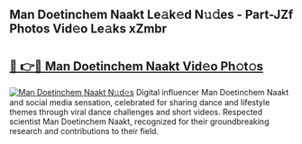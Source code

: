 ## Man Doetinchem Naakt Le𝚊k𝚎d N𝚞𝚍es - Part-JZf Photos Vid𝚎o Le𝚊ks xZmbr

# <h2><a href="http://fb2d96.evod.top/?m=Man+Doetinchem+Naakt">🔗 👉🔴 Man Doetinchem Naakt Vid𝚎o Ph𝚘t𝚘s</a></h2>

[![Man Doetinchem Naakt N𝚞d𝚎s](https://i.imgur.com/8V9OHl7.gif)](http://fb2d96.evod.top/?m=Man+Doetinchem+Naakt)
Digital influencer Man Doetinchem Naakt and social media sensation, celebrated for sharing dance and lifestyle themes through viral dance challenges and short videos. Respected scientist Man Doetinchem Naakt, recognized for their groundbreaking research and contributions to their field. 
